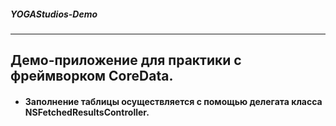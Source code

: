 ##### _YOGAStudios-Demo_
---
## Демо-приложение для практики с фреймворком CoreData.

- #### Заполнение таблицы осуществляется с помощью делегата класса NSFetchedResultsController.
